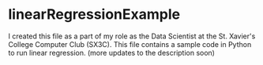 # linearRegressionExample
I created this file as a part of my role as the Data Scientist at the St. Xavier's College Computer Club (SX3C). This file contains a sample code in Python to run linear regression. (more updates to the description soon)
